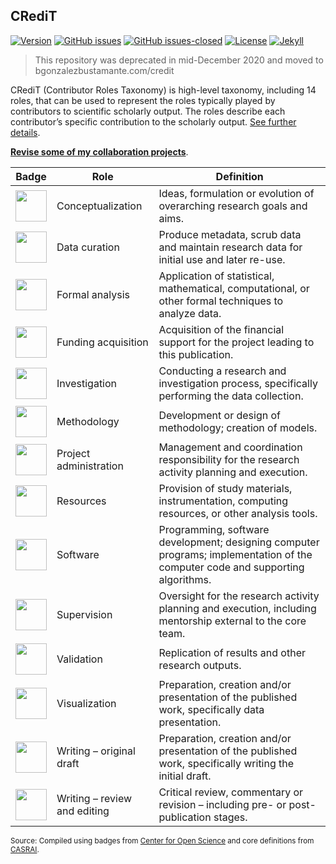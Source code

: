 ## CRediT

[![Version](https://img.shields.io/badge/version-v1.2.6-blue.svg)](https://github.com/bgonzalezbustamante/CRediT/blob/master/changelog.txt) [![GitHub issues](https://img.shields.io/github/issues/bgonzalezbustamante/CRediT.svg)](https://github.com/bgonzalezbustamante/CRediT/issues/) [![GitHub issues-closed](https://img.shields.io/github/issues-closed/bgonzalezbustamante/CRediT.svg)](https://github.com/bgonzalezbustamante/CRediT/issues?q=is%3Aissue+is%3Aclosed) [![License](https://img.shields.io/badge/license-CC--BY--4.0-black)](https://github.com/bgonzalezbustamante/CRediT/blob/master/LICENSE.txt) [![Jekyll](https://img.shields.io/badge/made%20with-Jekyll-1f425f.svg)](https://jekyllrb.com/)

> This repository was deprecated in mid-December 2020 and moved to bgonzalezbustamante.com/credit

CRediT (Contributor Roles Taxonomy) is high-level taxonomy, including 14 roles, that can be used to represent the roles typically played by contributors to scientific scholarly output. The roles describe each contributor’s specific contribution to the scholarly output. [See further details](https://casrai.org/credit/).

**[Revise some of my collaboration projects](collaboration-projects.md)**.

| **Badge** | **Role** | **Definition** 
|---|---|---|
| [<img src="https://bgonzalezbustamante.github.io/CRediT/badges/conceptualization.png" align="center" width="50" />](https://bgonzalezbustamante.github.io/CRediT/badges/conceptualization.png) | Conceptualization | Ideas, formulation or evolution of overarching research goals and aims. |
| [<img src="https://bgonzalezbustamante.github.io/CRediT/badges/data_curation.png" align="center" width="50" />](https://bgonzalezbustamante.github.io/CRediT/badges/data_curation.png) | Data curation | Produce metadata, scrub data and maintain research data for initial use and later re-use. |
| [<img src="https://bgonzalezbustamante.github.io/CRediT/badges/formal_analysis.png" align="center" width="50" />](https://bgonzalezbustamante.github.io/CRediT/badges/formal_analysis.png) | Formal analysis | Application of statistical, mathematical, computational, or other formal techniques to analyze data. |
| [<img src="https://bgonzalezbustamante.github.io/CRediT/badges/funding_acquisition.png" align="center" width="50" />](https://bgonzalezbustamante.github.io/CRediT/badges/funding_acquisition.png) | Funding acquisition | Acquisition of the financial support for the project leading to this publication. |
| [<img src="https://bgonzalezbustamante.github.io/CRediT/badges/investigation.png" align="center" width="50" />](https://bgonzalezbustamante.github.io/CRediT/badges/investigation.png) | Investigation | Conducting a research and investigation process, specifically performing the data collection. |
| [<img src="https://bgonzalezbustamante.github.io/CRediT/badges/methodology.png" align="center" width="50" />](https://bgonzalezbustamante.github.io/CRediT/badges/methodology.png) | Methodology | Development or design of methodology; creation of models. |
| [<img src="https://bgonzalezbustamante.github.io/CRediT/badges/project_administration.png" align="center" width="50" />](https://bgonzalezbustamante.github.io/CRediT/badges/project_administration.png) | Project administration | Management and coordination responsibility for the research activity planning and execution. |
| [<img src="https://bgonzalezbustamante.github.io/CRediT/badges/resources.png" align="center" width="50" />](https://bgonzalezbustamante.github.io/CRediT/badges/resources.png) | Resources | Provision of study materials, instrumentation, computing resources, or other analysis tools. |
| [<img src="https://bgonzalezbustamante.github.io/CRediT/badges/computation.png" align="center" width="50" />](https://bgonzalezbustamante.github.io/CRediT/badges/computation.png) | Software | Programming, software development; designing computer programs; implementation of the computer code and supporting algorithms. |
| [<img src="https://bgonzalezbustamante.github.io/CRediT/badges/supervision.png" align="center" width="50" />](https://bgonzalezbustamante.github.io/CRediT/badges/supervision.png) | Supervision | Oversight for the research activity planning and execution, including mentorship external to the core team. |
| [<img src="https://bgonzalezbustamante.github.io/CRediT/badges/testing.png" align="center" width="50" />](https://bgonzalezbustamante.github.io/CRediT/badges/testing.png) | Validation | Replication of results and other research outputs. |
| [<img src="https://bgonzalezbustamante.github.io/CRediT/badges/data_visualization.png" align="center" width="50" />](https://bgonzalezbustamante.github.io/CRediT/badges/data_visualization.png) | Visualization | Preparation, creation and/or presentation of the published work, specifically data presentation. |
| [<img src="https://bgonzalezbustamante.github.io/CRediT/badges/writing_initial_draft.png" align="center" width="50" />](https://bgonzalezbustamante.github.io/CRediT/badges/writing_initial_draft.png) | Writing – original draft | Preparation, creation and/or presentation of the published work, specifically writing the initial draft. |
| [<img src="https://bgonzalezbustamante.github.io/CRediT/badges/writing_review.png" align="center" width="50" />](https://bgonzalezbustamante.github.io/CRediT/badges/writing_review.png) | Writing – review and editing | Critical review, commentary or revision – including pre- or post-publication stages. |

<small>Source: Compiled using badges from [Center for Open Science](https://github.com/CenterForOpenScience/open_research_badges) and core definitions from [CASRAI](https://casrai.org/credit/).</small>

